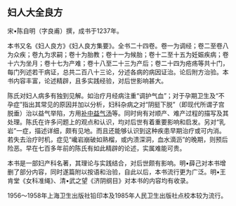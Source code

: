 ## 妇人大全良方

宋•陈自明（字良甫）撰，成书于1237年。

本书又名《妇人良方》《妇人良方集要》。全书二十四卷。卷一为调经；卷二至卷八为众疾；卷九为求嗣；卷十为胎教；卷十一为候胎；卷十二至十五为妊娠疾病；卷十六为坐月；卷十七为产难；卷十八至二十三为产后；卷二十四为疮疡等共十门，每门列述若干病证，总共二百八十三论，分述各病的病因证治。论后附方治验。本书内容丰富，论述精辟，且多实践经验，对后世影响甚大。

陈氏对妇人病多有独到见解。如治疗月经病注重“调护气血”；对于孕期卫生及“不孕症”指出其常见的原因并加以分析，妇科杂病之对“阴挺下脱”（即现代所谓子宫脱垂）治以益气举陷，方用[补中益气汤](https://www.gmzyjc.com/read/fjx/fjx07-0.2.0.0.0.md)等。同时尙有对顺产、难产过程的描写及其处理。陈氏在许多问题上的观点和认识，均对后世有着重要影响和启发。另对“乳岩”一症，描述详细，颇有见地。而且还能够认识到这种疾患早期治疗或可内消。若失去治疗时机，症见“巉岩崩破如熟榴，或内溃深洞，血水滴沥”的晚期，则预后险恶。早在七百多年前的陈氏有如此精辟的论述，实属难能可贵。

本书是一部妇产科名著，其理论与实践结合，对后世颇有影响。明•薛己对本书增删了部分内容，同时遂篇附以按语和治验，自此以后，本书流行更为广泛。明•王肯堂《女科准绳》、清•武之望《济阴纲目》对本书的内容均有收录。

1956〜1958年上海卫生出版社铅印本及1985年人民卫生出版社点校本较为流行。
